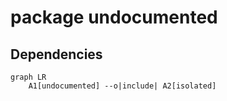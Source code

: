 # package undocumented

## Dependencies

```mermaid
graph LR
    A1[undocumented] --o|include| A2[isolated]
```

